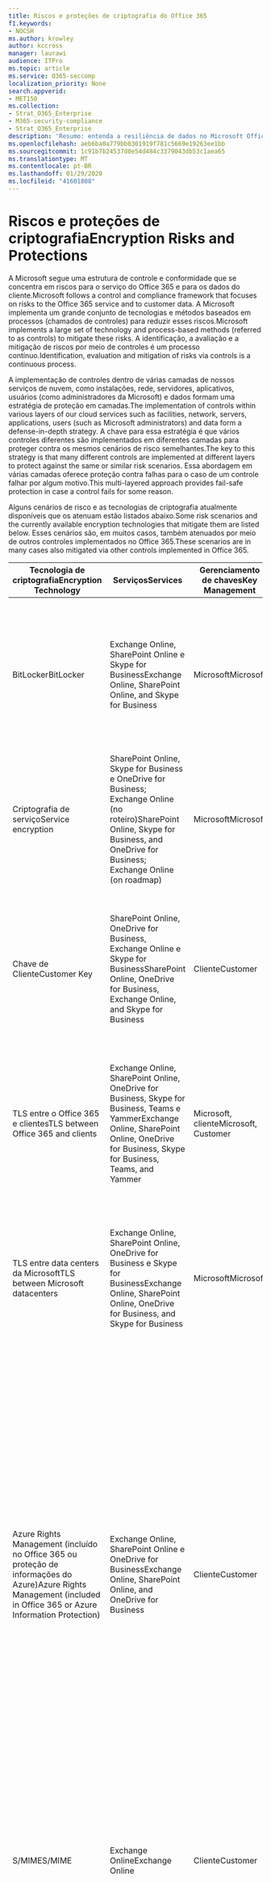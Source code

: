 ```yaml
---
title: Riscos e proteções de criptografia do Office 365
f1.keywords:
- NOCSH
ms.author: krowley
author: kccross
manager: laurawi
audience: ITPro
ms.topic: article
ms.service: O365-seccomp
localization_priority: None
search.appverid:
- MET150
ms.collection:
- Strat_O365_Enterprise
- M365-security-compliance
- Strat_O365_Enterprise
description: 'Resumo: entenda a resiliência de dados no Microsoft Office 365.'
ms.openlocfilehash: aeb6ba0a779bb0301919f781c5669e19263ee1bb
ms.sourcegitcommit: 1c91b7b24537d0e54d484c3379043db53c1aea65
ms.translationtype: MT
ms.contentlocale: pt-BR
ms.lasthandoff: 01/29/2020
ms.locfileid: "41601808"
---
```

# <a name="encryption-risks-and-protections"></a><span data-ttu-id="2cf64-103">Riscos e proteções de criptografia</span><span class="sxs-lookup"><span data-stu-id="2cf64-103">Encryption Risks and Protections</span></span>

<span data-ttu-id="2cf64-104">A Microsoft segue uma estrutura de controle e conformidade que se concentra em riscos para o serviço do Office 365 e para os dados do cliente.</span><span class="sxs-lookup"><span data-stu-id="2cf64-104">Microsoft follows a control and compliance framework that focuses on risks to the Office 365 service and to customer data.</span></span> <span data-ttu-id="2cf64-105">A Microsoft implementa um grande conjunto de tecnologias e métodos baseados em processos (chamados de controles) para reduzir esses riscos.</span><span class="sxs-lookup"><span data-stu-id="2cf64-105">Microsoft implements a large set of technology and process-based methods (referred to as controls) to mitigate these risks.</span></span> <span data-ttu-id="2cf64-106">A identificação, a avaliação e a mitigação de riscos por meio de controles é um processo contínuo.</span><span class="sxs-lookup"><span data-stu-id="2cf64-106">Identification, evaluation and mitigation of risks via controls is a continuous process.</span></span> 

<span data-ttu-id="2cf64-107">A implementação de controles dentro de várias camadas de nossos serviços de nuvem, como instalações, rede, servidores, aplicativos, usuários (como administradores da Microsoft) e dados formam uma estratégia de proteção em camadas.</span><span class="sxs-lookup"><span data-stu-id="2cf64-107">The implementation of controls within various layers of our cloud services such as facilities, network, servers, applications, users (such as Microsoft administrators) and data form a defense-in-depth strategy.</span></span> <span data-ttu-id="2cf64-108">A chave para essa estratégia é que vários controles diferentes são implementados em diferentes camadas para proteger contra os mesmos cenários de risco semelhantes.</span><span class="sxs-lookup"><span data-stu-id="2cf64-108">The key to this strategy is that many different controls are implemented at different layers to protect against the same or similar risk scenarios.</span></span> <span data-ttu-id="2cf64-109">Essa abordagem em várias camadas oferece proteção contra falhas para o caso de um controle falhar por algum motivo.</span><span class="sxs-lookup"><span data-stu-id="2cf64-109">This multi-layered approach provides fail-safe protection in case a control fails for some reason.</span></span>

<span data-ttu-id="2cf64-110">Alguns cenários de risco e as tecnologias de criptografia atualmente disponíveis que os atenuam estão listados abaixo.</span><span class="sxs-lookup"><span data-stu-id="2cf64-110">Some risk scenarios and the currently available encryption technologies that mitigate them are listed below.</span></span> <span data-ttu-id="2cf64-111">Esses cenários são, em muitos casos, também atenuados por meio de outros controles implementados no Office 365.</span><span class="sxs-lookup"><span data-stu-id="2cf64-111">These scenarios are in many cases also mitigated via other controls implemented in Office 365.</span></span>

| <span data-ttu-id="2cf64-112">Tecnologia de criptografia</span><span class="sxs-lookup"><span data-stu-id="2cf64-112">Encryption Technology</span></span> | <span data-ttu-id="2cf64-113">Serviços</span><span class="sxs-lookup"><span data-stu-id="2cf64-113">Services</span></span> | <span data-ttu-id="2cf64-114">Gerenciamento de chaves</span><span class="sxs-lookup"><span data-stu-id="2cf64-114">Key Management</span></span> | <span data-ttu-id="2cf64-115">Cenário de risco</span><span class="sxs-lookup"><span data-stu-id="2cf64-115">Risk Scenario</span></span> | <span data-ttu-id="2cf64-116">Valor</span><span class="sxs-lookup"><span data-stu-id="2cf64-116">Value</span></span> |
|----------------------------------------------------------------------------------|--------------------------------------------------------------------------------------------------|---------------------|------------------------------------------------------------------------------------------------------------------------------------------|---------------------------------------------------------------------------------------------------------------------------------------------------------------------------------------------------------------------------------------------------------------------------------------------------------------------------------------------------------------------------------------------------------------------------------|
| <span data-ttu-id="2cf64-117">BitLocker</span><span class="sxs-lookup"><span data-stu-id="2cf64-117">BitLocker</span></span> | <span data-ttu-id="2cf64-118">Exchange Online, SharePoint Online e Skype for Business</span><span class="sxs-lookup"><span data-stu-id="2cf64-118">Exchange Online, SharePoint Online, and Skype for Business</span></span> | <span data-ttu-id="2cf64-119">Microsoft</span><span class="sxs-lookup"><span data-stu-id="2cf64-119">Microsoft</span></span> | <span data-ttu-id="2cf64-120">Discos ou servidores no Office 365 são roubados ou reciclados incorretamente.</span><span class="sxs-lookup"><span data-stu-id="2cf64-120">Disks or servers in Office 365 are stolen or improperly recycled.</span></span> | <span data-ttu-id="2cf64-121">O BitLocker fornece uma abordagem que não é segura para proteção contra perda de dados devido a hardwares roubados ou incorretamente reciclados (servidor/disco).</span><span class="sxs-lookup"><span data-stu-id="2cf64-121">BitLocker provides a fail-safe approach to protect against loss of data due to stolen or improperly recycled hardware (server/disk).</span></span> |
| <span data-ttu-id="2cf64-122">Criptografia de serviço</span><span class="sxs-lookup"><span data-stu-id="2cf64-122">Service encryption</span></span> | <span data-ttu-id="2cf64-123">SharePoint Online, Skype for Business e OneDrive for Business; Exchange Online (no roteiro)</span><span class="sxs-lookup"><span data-stu-id="2cf64-123">SharePoint Online, Skype for Business, and OneDrive for Business; Exchange Online (on roadmap)</span></span> | <span data-ttu-id="2cf64-124">Microsoft</span><span class="sxs-lookup"><span data-stu-id="2cf64-124">Microsoft</span></span> | <span data-ttu-id="2cf64-125">O hacker interno ou externo tenta acessar arquivos/dados individuais como um blob.</span><span class="sxs-lookup"><span data-stu-id="2cf64-125">Internal or external hacker tries to access individual files/data as a blob.</span></span> | <span data-ttu-id="2cf64-126">Os dados criptografados não podem ser descriptografados sem acesso a chaves.</span><span class="sxs-lookup"><span data-stu-id="2cf64-126">The encrypted data cannot be decrypted without access to keys.</span></span> <span data-ttu-id="2cf64-127">Ajuda a reduzir o risco de um hacker acessar dados.</span><span class="sxs-lookup"><span data-stu-id="2cf64-127">Helps to mitigate risk of a hacker accessing data.</span></span> |
| <span data-ttu-id="2cf64-128">Chave de Cliente</span><span class="sxs-lookup"><span data-stu-id="2cf64-128">Customer Key</span></span> | <span data-ttu-id="2cf64-129">SharePoint Online, OneDrive for Business, Exchange Online e Skype for Business</span><span class="sxs-lookup"><span data-stu-id="2cf64-129">SharePoint Online, OneDrive for Business, Exchange Online, and Skype for Business</span></span> | <span data-ttu-id="2cf64-130">Cliente</span><span class="sxs-lookup"><span data-stu-id="2cf64-130">Customer</span></span> | <span data-ttu-id="2cf64-131">N/A (este recurso foi criado como um recurso de conformidade, não como uma mitigação para qualquer risco.)</span><span class="sxs-lookup"><span data-stu-id="2cf64-131">N/A (This feature is designed as a compliance feature; not as a mitigation for any risk.)</span></span> | <span data-ttu-id="2cf64-132">Ajuda os clientes a cumprir as obrigações de conformidade e regulamentação internas, e a capacidade de sair do serviço do Office 365 e revogar o acesso da Microsoft aos dados</span><span class="sxs-lookup"><span data-stu-id="2cf64-132">Helps customers meet internal regulation and compliance obligations, and the ability to leave the Office 365 service and revoke Microsoft’s access to data</span></span> |
| <span data-ttu-id="2cf64-133">TLS entre o Office 365 e clientes</span><span class="sxs-lookup"><span data-stu-id="2cf64-133">TLS between Office 365 and clients</span></span> | <span data-ttu-id="2cf64-134">Exchange Online, SharePoint Online, OneDrive for Business, Skype for Business, Teams e Yammer</span><span class="sxs-lookup"><span data-stu-id="2cf64-134">Exchange Online, SharePoint Online, OneDrive for Business, Skype for Business, Teams, and Yammer</span></span> | <span data-ttu-id="2cf64-135">Microsoft, cliente</span><span class="sxs-lookup"><span data-stu-id="2cf64-135">Microsoft, Customer</span></span> | <span data-ttu-id="2cf64-136">Man-in-the-Middle ou outro ataque para tocar no fluxo de dados entre o Office 365 e computadores cliente na Internet.</span><span class="sxs-lookup"><span data-stu-id="2cf64-136">Man-in-the-middle or other attack to tap the data flow between Office 365 and client computers over Internet.</span></span> | <span data-ttu-id="2cf64-137">Essa implementação fornece valor para a Microsoft e para os clientes e garante a integridade dos dados à medida que ele flui entre o Office 365 e o cliente.</span><span class="sxs-lookup"><span data-stu-id="2cf64-137">This implementation provides value to both Microsoft and customers and assures data integrity as it flows between Office 365 and the client.</span></span> |
| <span data-ttu-id="2cf64-138">TLS entre data centers da Microsoft</span><span class="sxs-lookup"><span data-stu-id="2cf64-138">TLS between Microsoft datacenters</span></span> | <span data-ttu-id="2cf64-139">Exchange Online, SharePoint Online, OneDrive for Business e Skype for Business</span><span class="sxs-lookup"><span data-stu-id="2cf64-139">Exchange Online, SharePoint Online, OneDrive for Business, and Skype for Business</span></span> | <span data-ttu-id="2cf64-140">Microsoft</span><span class="sxs-lookup"><span data-stu-id="2cf64-140">Microsoft</span></span> | <span data-ttu-id="2cf64-141">Man-in-the-Middle ou outro ataque para tocar no fluxo de dados do cliente entre os servidores do Office 365 localizados em diferentes Microsoft datacenters.</span><span class="sxs-lookup"><span data-stu-id="2cf64-141">Man-in-the-middle or other attack to tap the customer data flow between Office 365 servers located in different Microsoft datacenters.</span></span> | <span data-ttu-id="2cf64-142">Essa implementação é outro método para proteger os dados contra ataques entre os datacenters da Microsoft.</span><span class="sxs-lookup"><span data-stu-id="2cf64-142">This implementation is another method to protect data against attacks between Microsoft datacenters.</span></span> |
| <span data-ttu-id="2cf64-143">Azure Rights Management (incluído no Office 365 ou proteção de informações do Azure)</span><span class="sxs-lookup"><span data-stu-id="2cf64-143">Azure Rights Management (included in Office 365 or Azure Information Protection)</span></span> | <span data-ttu-id="2cf64-144">Exchange Online, SharePoint Online e OneDrive for Business</span><span class="sxs-lookup"><span data-stu-id="2cf64-144">Exchange Online, SharePoint Online, and OneDrive for Business</span></span> | <span data-ttu-id="2cf64-145">Cliente</span><span class="sxs-lookup"><span data-stu-id="2cf64-145">Customer</span></span> | <span data-ttu-id="2cf64-146">Os dados se enquadram em mãos de uma pessoa que não deve ter acesso aos dados.</span><span class="sxs-lookup"><span data-stu-id="2cf64-146">Data falls into the hands of a person who should not have access to the data.</span></span> | <span data-ttu-id="2cf64-147">A proteção de informações do Azure usa o Azure RMS, que fornece valor para os clientes usando criptografia, identidade e políticas de autorização para ajudar a proteger arquivos e emails em vários dispositivos.</span><span class="sxs-lookup"><span data-stu-id="2cf64-147">Azure Information Protection uses Azure RMS which provides value to customers by using encryption, identity, and authorization policies to help secure files and email across multiple devices.</span></span> <span data-ttu-id="2cf64-148">O Azure RMS fornece valor para os clientes em que todos os emails originados do Office 365 que correspondem a determinados critérios (ou seja, todos os emails para um determinado endereço) podem ser criptografados automaticamente antes de serem enviados para outro destinatário.</span><span class="sxs-lookup"><span data-stu-id="2cf64-148">Azure RMS provides value to customers where all emails originating from Office 365 that match certain criteria (i.e., all emails to a certain address) can be automatically encrypted before they get sent to another recipient.</span></span> |
| <span data-ttu-id="2cf64-149">S/MIME</span><span class="sxs-lookup"><span data-stu-id="2cf64-149">S/MIME</span></span> | <span data-ttu-id="2cf64-150">Exchange Online</span><span class="sxs-lookup"><span data-stu-id="2cf64-150">Exchange Online</span></span> | <span data-ttu-id="2cf64-151">Cliente</span><span class="sxs-lookup"><span data-stu-id="2cf64-151">Customer</span></span> | <span data-ttu-id="2cf64-152">O email fica nas mãos de uma pessoa que não é o destinatário pretendido.</span><span class="sxs-lookup"><span data-stu-id="2cf64-152">Email falls into the hands of a person who is not the intended recipient.</span></span> | <span data-ttu-id="2cf64-153">O S/MIME fornece valor aos clientes, assegurando que o email criptografado com S/MIME só possa ser descriptografado pelo destinatário direto do email.</span><span class="sxs-lookup"><span data-stu-id="2cf64-153">S/MIME provides value to customers by assuring that email encrypted with S/MIME can only be decrypted by the direct recipient of the email.</span></span> |
| <span data-ttu-id="2cf64-154">Criptografia de Mensagem do Office 365</span><span class="sxs-lookup"><span data-stu-id="2cf64-154">Office 365 Message Encryption</span></span> | <span data-ttu-id="2cf64-155">Exchange Online, SharePoint Online</span><span class="sxs-lookup"><span data-stu-id="2cf64-155">Exchange Online, SharePoint Online</span></span> | <span data-ttu-id="2cf64-156">Cliente</span><span class="sxs-lookup"><span data-stu-id="2cf64-156">Customer</span></span> | <span data-ttu-id="2cf64-157">Emails, incluindo anexos protegidos, se enquadram em mãos de uma pessoa dentro ou fora do Office 365, que não é o destinatário pretendido do email.</span><span class="sxs-lookup"><span data-stu-id="2cf64-157">Email, including protected attachments, falls in hands of a person either within or outside Office 365 who is not the intended recipient of the email.</span></span> | <span data-ttu-id="2cf64-158">OME fornece valor para os clientes em que todos os emails originados do Office 365 que correspondem a determinados critérios (ou seja, todos os emails de um determinado endereço) são criptografados automaticamente antes de serem enviados para outro destinatário interno ou externo.</span><span class="sxs-lookup"><span data-stu-id="2cf64-158">OME provides value to customers where all emails originating from Office 365 that match certain criteria (i.e., all emails to a certain address) are automatically encrypted before they get sent to another internal or an external recipient.</span></span> |
| <span data-ttu-id="2cf64-159">TLS SMTP com organização de parceiro</span><span class="sxs-lookup"><span data-stu-id="2cf64-159">SMTP TLS with partner organization</span></span> | <span data-ttu-id="2cf64-160">Exchange Online</span><span class="sxs-lookup"><span data-stu-id="2cf64-160">Exchange Online</span></span> | <span data-ttu-id="2cf64-161">Cliente</span><span class="sxs-lookup"><span data-stu-id="2cf64-161">Customer</span></span> | <span data-ttu-id="2cf64-162">O email é interceptado por meio de um homem ou outro ataque enquanto estiver em trânsito de um locatário do Office 365 para outra organização de parceiro.</span><span class="sxs-lookup"><span data-stu-id="2cf64-162">Email is intercepted via a man-in-the-middle or other attack while in transit from an Office 365 tenant to another partner organization.</span></span> | <span data-ttu-id="2cf64-163">Este cenário fornece valor ao cliente, de forma que eles possam enviar/receber todos os emails entre o locatário do Office 365 e a organização de email do seu parceiro dentro de um canal SMTP criptografado.</span><span class="sxs-lookup"><span data-stu-id="2cf64-163">This scenario provides value to the customer such that they can send/receive all emails between their Office 365 tenant and their partner’s email organization inside an encrypted SMTP channel.</span></span> |

## <a name="encryption-technologies-available-in-office-365-multi-tenant-environments"></a><span data-ttu-id="2cf64-164">Tecnologias de criptografia disponíveis nos ambientes de vários locatários do Office 365</span><span class="sxs-lookup"><span data-stu-id="2cf64-164">Encryption technologies available in Office 365 multi-tenant environments</span></span>

| <span data-ttu-id="2cf64-165">Tecnologia de criptografia</span><span class="sxs-lookup"><span data-stu-id="2cf64-165">Encryption Technology</span></span> | <span data-ttu-id="2cf64-166">Implementado por</span><span class="sxs-lookup"><span data-stu-id="2cf64-166">Implemented by</span></span> | <span data-ttu-id="2cf64-167">Algoritmo de troca de chaves e segurança</span><span class="sxs-lookup"><span data-stu-id="2cf64-167">Key Exchange Algorithm and Strength</span></span> | <span data-ttu-id="2cf64-168">Gerenciamento de chaves \*</span><span class="sxs-lookup"><span data-stu-id="2cf64-168">Key Management\*</span></span> | <span data-ttu-id="2cf64-169">FIPS 140-2 validado</span><span class="sxs-lookup"><span data-stu-id="2cf64-169">FIPS 140-2 Validated</span></span> |
|----------------------------------------------------------------------------------|-------------------------|------------------------------------------------------------------------------------------------------------------------------------------------------------------------------------|--------------------------------------------------------------------------------------------------------------------------------------------------------------------------------------------------------------------------------------------------------------------------------------------------------------------------------------------------------------------------------------------------------------------------------------------------------------------------------------------------------------------------------------------------------------------------------------------------------------------------------------------------------------------------------------------------------------------------------------------------------------------------------------------------------------------------------------------------------------------------------------------------------------|-----------------------------------------------------------------------|
| <span data-ttu-id="2cf64-170">BitLocker</span><span class="sxs-lookup"><span data-stu-id="2cf64-170">BitLocker</span></span> | <span data-ttu-id="2cf64-171">Exchange Online</span><span class="sxs-lookup"><span data-stu-id="2cf64-171">Exchange Online</span></span> | <span data-ttu-id="2cf64-172">AES 128-bit +</span><span class="sxs-lookup"><span data-stu-id="2cf64-172">AES 128-bit+</span></span> | <span data-ttu-id="2cf64-173">A chave externa AES é armazenada em um segredo seguro e no registro do Exchange Server.</span><span class="sxs-lookup"><span data-stu-id="2cf64-173">AES external key is stored in a Secret Safe and in the registry of the Exchange server.</span></span> <span data-ttu-id="2cf64-174">O segredo é um repositório seguro que requer elevação e aprovações de alto nível para o acesso.</span><span class="sxs-lookup"><span data-stu-id="2cf64-174">The Secret Safe is a secured repository that requires high-level elevation and approvals to access.</span></span> <span data-ttu-id="2cf64-175">O acesso pode ser solicitado e aprovado apenas usando uma ferramenta interna chamada lockbox.</span><span class="sxs-lookup"><span data-stu-id="2cf64-175">Access can be requested and approved only by using an internal tool called Lockbox.</span></span> <span data-ttu-id="2cf64-176">A chave externa AES também é armazenada no módulo de plataforma confiável no servidor.</span><span class="sxs-lookup"><span data-stu-id="2cf64-176">The AES external key is also stored in the Trusted Platform Module in the server.</span></span> <span data-ttu-id="2cf64-177">Uma senha numérica de 48 dígitos é armazenada no Active Directory e protegida por lockbox.</span><span class="sxs-lookup"><span data-stu-id="2cf64-177">A 48-digit numerical password is stored in Active Directory and protected by Lockbox.</span></span> | <span data-ttu-id="2cf64-178">Sim, para servidores que usam AES 256 bits \* \*</span><span class="sxs-lookup"><span data-stu-id="2cf64-178">Yes, for servers that use AES 256-bit\*\*</span></span> |
|  | <span data-ttu-id="2cf64-179">SharePoint Online</span><span class="sxs-lookup"><span data-stu-id="2cf64-179">SharePoint Online</span></span> | <span data-ttu-id="2cf64-180">AES de 256 bits</span><span class="sxs-lookup"><span data-stu-id="2cf64-180">AES 256-bit</span></span> | <span data-ttu-id="2cf64-181">A chave externa AES é armazenada em um segredo seguro.</span><span class="sxs-lookup"><span data-stu-id="2cf64-181">AES external key is stored in a Secret Safe.</span></span> <span data-ttu-id="2cf64-182">O segredo é um repositório seguro que requer elevação e aprovações de alto nível para o acesso.</span><span class="sxs-lookup"><span data-stu-id="2cf64-182">The Secret Safe is a secured repository that requires high-level elevation and approvals to access.</span></span> <span data-ttu-id="2cf64-183">O acesso pode ser solicitado e aprovado apenas usando uma ferramenta interna chamada lockbox.</span><span class="sxs-lookup"><span data-stu-id="2cf64-183">Access can be requested and approved only by using an internal tool called Lockbox.</span></span> <span data-ttu-id="2cf64-184">A chave externa AES também é armazenada no módulo de plataforma confiável no servidor.</span><span class="sxs-lookup"><span data-stu-id="2cf64-184">The AES external key is also stored in the Trusted Platform Module in the server.</span></span> <span data-ttu-id="2cf64-185">Uma senha numérica de 48 dígitos é armazenada no Active Directory e protegida por lockbox.</span><span class="sxs-lookup"><span data-stu-id="2cf64-185">A 48-digit numerical password is stored in Active Directory and protected by Lockbox.</span></span> | <span data-ttu-id="2cf64-186">Sim</span><span class="sxs-lookup"><span data-stu-id="2cf64-186">Yes</span></span> |
|  | <span data-ttu-id="2cf64-187">Skype for Business</span><span class="sxs-lookup"><span data-stu-id="2cf64-187">Skype for Business</span></span> | <span data-ttu-id="2cf64-188">AES de 256 bits</span><span class="sxs-lookup"><span data-stu-id="2cf64-188">AES 256-bit</span></span> | <span data-ttu-id="2cf64-189">A chave externa AES é armazenada em um segredo seguro.</span><span class="sxs-lookup"><span data-stu-id="2cf64-189">AES external key is stored in a Secret Safe.</span></span> <span data-ttu-id="2cf64-190">O segredo é um repositório seguro que requer elevação e aprovações de alto nível para o acesso.</span><span class="sxs-lookup"><span data-stu-id="2cf64-190">The Secret Safe is a secured repository that requires high-level elevation and approvals to access.</span></span> <span data-ttu-id="2cf64-191">O acesso pode ser solicitado e aprovado apenas usando uma ferramenta interna chamada lockbox.</span><span class="sxs-lookup"><span data-stu-id="2cf64-191">Access can be requested and approved only by using an internal tool called Lockbox.</span></span> <span data-ttu-id="2cf64-192">A chave externa AES também é armazenada no módulo de plataforma confiável no servidor.</span><span class="sxs-lookup"><span data-stu-id="2cf64-192">The AES external key is also stored in the Trusted Platform Module in the server.</span></span> <span data-ttu-id="2cf64-193">Uma senha numérica de 48 dígitos é armazenada no Active Directory e protegida por lockbox.</span><span class="sxs-lookup"><span data-stu-id="2cf64-193">A 48-digit numerical password is stored in Active Directory and protected by Lockbox.</span></span> | <span data-ttu-id="2cf64-194">Sim</span><span class="sxs-lookup"><span data-stu-id="2cf64-194">Yes</span></span> |
| <span data-ttu-id="2cf64-195">Criptografia de serviço</span><span class="sxs-lookup"><span data-stu-id="2cf64-195">Service Encryption</span></span> | <span data-ttu-id="2cf64-196">SharePoint Online</span><span class="sxs-lookup"><span data-stu-id="2cf64-196">SharePoint Online</span></span> | <span data-ttu-id="2cf64-197">AES de 256 bits</span><span class="sxs-lookup"><span data-stu-id="2cf64-197">AES 256-bit</span></span> | <span data-ttu-id="2cf64-198">As chaves usadas para criptografar os BLOBs são armazenadas no banco de dados de conteúdo do SharePoint Online.</span><span class="sxs-lookup"><span data-stu-id="2cf64-198">The keys used to encrypt the blobs are stored in the SharePoint Online Content Database.</span></span> <span data-ttu-id="2cf64-199">Os bancos de dados de conteúdo do SharePoint Online são protegidos por controles de acesso ao banco de dados e criptografia em repouso.</span><span class="sxs-lookup"><span data-stu-id="2cf64-199">The SharePoint Online Content Databases is protected by database access controls and encryption at rest.</span></span> <span data-ttu-id="2cf64-200">A criptografia é realizada usando o TDE no banco de dados SQL do Azure.</span><span class="sxs-lookup"><span data-stu-id="2cf64-200">Encryption is performed using TDE in Azure SQL Database.</span></span> <span data-ttu-id="2cf64-201">Esses segredos estão no nível de serviço do SharePoint Online, e não no nível do locatário.</span><span class="sxs-lookup"><span data-stu-id="2cf64-201">These secrets are at the service level for SharePoint Online, not at the tenant level.</span></span> <span data-ttu-id="2cf64-202">Esses segredos (às vezes chamados de chaves mestras) são armazenados em um repositório seguro separado chamado de armazenamento de chave.</span><span class="sxs-lookup"><span data-stu-id="2cf64-202">These secrets (sometimes referred to as the master keys) are stored in a separate secure repository called the Key Store.</span></span> <span data-ttu-id="2cf64-203">O TDE fornece segurança em repouso para o banco de dados ativo e os backups e logs de transações.</span><span class="sxs-lookup"><span data-stu-id="2cf64-203">TDE provides security at rest for both the active database and the database backups and transaction logs.</span></span> <span data-ttu-id="2cf64-204">Quando os clientes fornecem a chave opcional, a chave do cliente é armazenada no Azure Key Vault, e o serviço usa a chave para criptografar uma chave de locatário, que é usada para criptografar uma chave de site, que é usada para criptografar as chaves de nível de arquivo.</span><span class="sxs-lookup"><span data-stu-id="2cf64-204">When customers provide the optional key, the customer key is stored in Azure Key Vault, and the service uses the key to encrypt a tenant key, which is used to encrypt a site key, which is then used to encrypt the file level keys.</span></span> <span data-ttu-id="2cf64-205">Essencialmente, uma nova hierarquia de chave é introduzida quando o cliente fornece uma chave.</span><span class="sxs-lookup"><span data-stu-id="2cf64-205">Essentially, a new key hierarchy is introduced when the customer provides a key.</span></span> | <span data-ttu-id="2cf64-206">Sim</span><span class="sxs-lookup"><span data-stu-id="2cf64-206">Yes</span></span> |
|  | <span data-ttu-id="2cf64-207">Skype for Business</span><span class="sxs-lookup"><span data-stu-id="2cf64-207">Skype for Business</span></span> | <span data-ttu-id="2cf64-208">AES de 256 bits</span><span class="sxs-lookup"><span data-stu-id="2cf64-208">AES 256-bit</span></span> | <span data-ttu-id="2cf64-209">Cada item de dados é criptografado usando uma chave de 256 bits gerada aleatoriamente diferente.</span><span class="sxs-lookup"><span data-stu-id="2cf64-209">Each piece of data is encrypted using a different randomly generated 256-bit key.</span></span> <span data-ttu-id="2cf64-210">A chave de criptografia é armazenada em um arquivo XML de metadados correspondente, que também é criptografado por uma chave mestra por conferência.</span><span class="sxs-lookup"><span data-stu-id="2cf64-210">The encryption key is stored in a corresponding metadata XML file which is also encrypted by a per-conference master key.</span></span> <span data-ttu-id="2cf64-211">A chave mestra também é gerada aleatoriamente uma vez por conferência.</span><span class="sxs-lookup"><span data-stu-id="2cf64-211">The master key is also randomly generated once per conference.</span></span> | <span data-ttu-id="2cf64-212">Sim</span><span class="sxs-lookup"><span data-stu-id="2cf64-212">Yes</span></span> |
|  | <span data-ttu-id="2cf64-213">Exchange Online</span><span class="sxs-lookup"><span data-stu-id="2cf64-213">Exchange Online</span></span> | <span data-ttu-id="2cf64-214">AES de 256 bits</span><span class="sxs-lookup"><span data-stu-id="2cf64-214">AES 256-bit</span></span> | <span data-ttu-id="2cf64-215">Cada caixa de correio é criptografada usando uma política de criptografia de dados que usa chaves de criptografia controladas pela Microsoft (no roteiro) ou pelo cliente (quando a chave do cliente é usada).</span><span class="sxs-lookup"><span data-stu-id="2cf64-215">Each mailbox is encrypted using a data encryption policy that uses encryption keys controlled by Microsoft (on roadmap) or by the customer (when Customer Key is used).</span></span> | <span data-ttu-id="2cf64-216">Sim</span><span class="sxs-lookup"><span data-stu-id="2cf64-216">Yes</span></span> |
| <span data-ttu-id="2cf64-217">TLS entre o Office 365 e clientes/parceiros</span><span class="sxs-lookup"><span data-stu-id="2cf64-217">TLS between Office 365 and clients/partners</span></span> | <span data-ttu-id="2cf64-218">Exchange Online</span><span class="sxs-lookup"><span data-stu-id="2cf64-218">Exchange Online</span></span> | [<span data-ttu-id="2cf64-219">TLS oportunista que oferece suporte a pacotes de codificação múltiplos</span><span class="sxs-lookup"><span data-stu-id="2cf64-219">Opportunistic TLS supporting multiple cipher suites</span></span>](https://technet.microsoft.com/library/mt163898.aspx) | <span data-ttu-id="2cf64-220">O certificado TLS do Exchange Online (outlook.office.com) é um certificado de SHA256RSA de 2048 bits emitido pela raiz do Baltimore CyberTrust.</span><span class="sxs-lookup"><span data-stu-id="2cf64-220">The TLS certificate for Exchange Online (outlook.office.com) is a 2048-bit SHA256RSA certificate issued by Baltimore CyberTrust Root.</span></span> <br> <br> <span data-ttu-id="2cf64-221">O certificado raiz TLS para o Exchange Online é um certificado de SHA1RSA de 2048 bits emitido pela raiz CyberTrust do Baltimore.</span><span class="sxs-lookup"><span data-stu-id="2cf64-221">The TLS root certificate for Exchange Online is a 2048-bit SHA1RSA certificate issued by Baltimore CyberTrust Root.</span></span> | <span data-ttu-id="2cf64-222">Sim, quando o TLS 1,2 com intensidade de codificação de 256 bits é usado</span><span class="sxs-lookup"><span data-stu-id="2cf64-222">Yes, when TLS 1.2 with 256-bit cipher strength is used</span></span> |
|  | <span data-ttu-id="2cf64-223">SharePoint Online</span><span class="sxs-lookup"><span data-stu-id="2cf64-223">SharePoint Online</span></span> | <span data-ttu-id="2cf64-224">TLS 1,2 com AES 256</span><span class="sxs-lookup"><span data-stu-id="2cf64-224">TLS 1.2 with AES 256</span></span> <br> <br> [<span data-ttu-id="2cf64-225">Criptografia de dados no OneDrive for Business e no SharePoint Online</span><span class="sxs-lookup"><span data-stu-id="2cf64-225">Data Encryption in OneDrive for Business and SharePoint Online</span></span>](https://technet.microsoft.com/library/dn905447.aspx) | <span data-ttu-id="2cf64-226">O certificado TLS do SharePoint Online (\*. sharepoint.com) é um certificado de SHA256RSA de 2048 bits emitido pela raiz do Baltimore CyberTrust.</span><span class="sxs-lookup"><span data-stu-id="2cf64-226">The TLS certificate for SharePoint Online (\*.sharepoint.com) is a 2048-bit SHA256RSA certificate issued by Baltimore CyberTrust Root.</span></span> <br> <br> <span data-ttu-id="2cf64-227">O certificado raiz TLS para o SharePoint Online é um certificado de SHA1RSA de 2048 bits emitido pela raiz CyberTrust do Baltimore.</span><span class="sxs-lookup"><span data-stu-id="2cf64-227">The TLS root certificate for SharePoint Online is a 2048-bit SHA1RSA certificate issued by Baltimore CyberTrust Root.</span></span> | <span data-ttu-id="2cf64-228">Sim</span><span class="sxs-lookup"><span data-stu-id="2cf64-228">Yes</span></span> |
|  | <span data-ttu-id="2cf64-229">Skype for Business</span><span class="sxs-lookup"><span data-stu-id="2cf64-229">Skype for Business</span></span> | [<span data-ttu-id="2cf64-230">TLS para comunicações SIP e sessões de compartilhamento de dados do PSOM</span><span class="sxs-lookup"><span data-stu-id="2cf64-230">TLS for SIP communications and PSOM data sharing sessions</span></span>](https://support.office.com/article/Set-up-your-network-for-Skype-for-Business-Online-d21f89b0-3afc-432e-b735-036b2432fdbf) | <span data-ttu-id="2cf64-231">O certificado TLS do Skype for Business (\*. lync.com) é um certificado de SHA256RSA de 2048 bits emitido pela raiz do Baltimore CyberTrust.</span><span class="sxs-lookup"><span data-stu-id="2cf64-231">The TLS certificate for Skype for Business (\*.lync.com) is a 2048-bit SHA256RSA certificate issued by Baltimore CyberTrust Root.</span></span> <br> <br> <span data-ttu-id="2cf64-232">O certificado raiz TLS para o Skype for Business é um certificado de SHA256RSA de 2048 bits emitido pela raiz CyberTrust do Baltimore.</span><span class="sxs-lookup"><span data-stu-id="2cf64-232">The TLS root certificate for Skype for Business is a 2048-bit SHA256RSA certificate issued by Baltimore CyberTrust Root.</span></span> | <span data-ttu-id="2cf64-233">Sim</span><span class="sxs-lookup"><span data-stu-id="2cf64-233">Yes</span></span> |
|  | <span data-ttu-id="2cf64-234">Microsoft Teams</span><span class="sxs-lookup"><span data-stu-id="2cf64-234">Microsoft Teams</span></span> | <span data-ttu-id="2cf64-235">TLS 1,2 com AES 256</span><span class="sxs-lookup"><span data-stu-id="2cf64-235">TLS 1.2 with AES 256</span></span> <br> <br> [<span data-ttu-id="2cf64-236">Perguntas frequentes sobre o Microsoft Teams – ajuda do administrador</span><span class="sxs-lookup"><span data-stu-id="2cf64-236">Frequently asked questions about Microsoft Teams – Admin Help</span></span>](https://docs.microsoft.com/MicrosoftTeams/teams-overview) | <span data-ttu-id="2cf64-237">O certificado TLS para o Microsoft Teams (teams.microsoft.com, edge.skype.com) é um certificado SHA256RSA de 2048 bits emitido pela raiz CyberTrust Baltimore.</span><span class="sxs-lookup"><span data-stu-id="2cf64-237">The TLS certificate for Microsoft Teams (teams.microsoft.com, edge.skype.com) is a 2048-bit SHA256RSA certificate issued by Baltimore CyberTrust Root.</span></span> <br> <br> <span data-ttu-id="2cf64-238">O certificado raiz TLS para o Microsoft Teams é um certificado de SHA256RSA de 2048 bits emitido pela raiz CyberTrust do Baltimore.</span><span class="sxs-lookup"><span data-stu-id="2cf64-238">The TLS root certificate for Microsoft Teams is a 2048-bit SHA256RSA certificate issued by Baltimore CyberTrust Root.</span></span> | <span data-ttu-id="2cf64-239">Sim</span><span class="sxs-lookup"><span data-stu-id="2cf64-239">Yes</span></span> |
| <span data-ttu-id="2cf64-240">TLS entre data centers da Microsoft</span><span class="sxs-lookup"><span data-stu-id="2cf64-240">TLS between Microsoft datacenters</span></span> | <span data-ttu-id="2cf64-241">Todos os serviços do Office 365</span><span class="sxs-lookup"><span data-stu-id="2cf64-241">All Office 365 services</span></span> | <span data-ttu-id="2cf64-242">TLS 1,2 com AES 256</span><span class="sxs-lookup"><span data-stu-id="2cf64-242">TLS 1.2 with AES 256</span></span> <br> <br> <span data-ttu-id="2cf64-243">SRTP (protocolo de transporte em tempo real seguro)</span><span class="sxs-lookup"><span data-stu-id="2cf64-243">Secure Real-time Transport Protocol (SRTP)</span></span> | <span data-ttu-id="2cf64-244">A Microsoft usa uma autoridade de certificação gerenciada internamente e implantada para comunicações entre servidores entre data centers da Microsoft.</span><span class="sxs-lookup"><span data-stu-id="2cf64-244">Microsoft uses an internally managed and deployed certification authority for server-to-server communications between Microsoft datacenters.</span></span> | <span data-ttu-id="2cf64-245">Sim</span><span class="sxs-lookup"><span data-stu-id="2cf64-245">Yes</span></span> |
| <span data-ttu-id="2cf64-246">Azure Rights Management (incluído no Office 365 ou proteção de informações do Azure)</span><span class="sxs-lookup"><span data-stu-id="2cf64-246">Azure Rights Management (included in Office 365 or Azure Information Protection)</span></span> | <span data-ttu-id="2cf64-247">Exchange Online</span><span class="sxs-lookup"><span data-stu-id="2cf64-247">Exchange Online</span></span> | <span data-ttu-id="2cf64-248">Suporta o [modo criptográfico 2](https://docs.microsoft.com/previous-versions/windows/it-pro/windows-server-2008-R2-and-2008/hh867439(v=ws.10)), uma implementação CRIPTOGRÁFICA do RMS atualizada e aprimorada.</span><span class="sxs-lookup"><span data-stu-id="2cf64-248">Supports [Cryptographic Mode 2](https://docs.microsoft.com/previous-versions/windows/it-pro/windows-server-2008-R2-and-2008/hh867439(v=ws.10)), an updated and enhanced RMS cryptographic implementation.</span></span> <span data-ttu-id="2cf64-249">Ele suporta o RSA 2048 para assinatura e criptografia e SHA-256 para hash na assinatura.</span><span class="sxs-lookup"><span data-stu-id="2cf64-249">It supports RSA 2048 for signature and encryption, and SHA-256 for hash in the signature.</span></span> | <span data-ttu-id="2cf64-250">[Gerenciado pela Microsoft](https://docs.microsoft.com/azure/information-protection/plan-implement-tenant-key).</span><span class="sxs-lookup"><span data-stu-id="2cf64-250">[Managed by Microsoft](https://docs.microsoft.com/azure/information-protection/plan-implement-tenant-key).</span></span> | <span data-ttu-id="2cf64-251">Sim</span><span class="sxs-lookup"><span data-stu-id="2cf64-251">Yes</span></span> |
|  | <span data-ttu-id="2cf64-252">SharePoint Online</span><span class="sxs-lookup"><span data-stu-id="2cf64-252">SharePoint Online</span></span> | <span data-ttu-id="2cf64-253">Suporta o [modo criptográfico 2](https://docs.microsoft.com/previous-versions/windows/it-pro/windows-server-2008-R2-and-2008/hh867439(v=ws.10)), uma implementação CRIPTOGRÁFICA do RMS atualizada e aprimorada.</span><span class="sxs-lookup"><span data-stu-id="2cf64-253">Supports [Cryptographic Mode 2](https://docs.microsoft.com/previous-versions/windows/it-pro/windows-server-2008-R2-and-2008/hh867439(v=ws.10)), an updated and enhanced RMS cryptographic implementation.</span></span> <span data-ttu-id="2cf64-254">Ele suporta o RSA 2048 para assinatura e criptografia e SHA-256 para assinatura.</span><span class="sxs-lookup"><span data-stu-id="2cf64-254">It supports RSA 2048 for signature and encryption, and SHA-256 for signature.</span></span> | <span data-ttu-id="2cf64-255">[Gerenciado pela Microsoft](https://docs.microsoft.com/azure/information-protection/plan-implement-tenant-key), que é a configuração padrão; ou</span><span class="sxs-lookup"><span data-stu-id="2cf64-255">[Managed by Microsoft](https://docs.microsoft.com/azure/information-protection/plan-implement-tenant-key), which is the default setting; or</span></span> <br> <br> <span data-ttu-id="2cf64-256">Gerenciado pelo cliente, que é uma alternativa para chaves gerenciadas pela Microsoft.</span><span class="sxs-lookup"><span data-stu-id="2cf64-256">Customer-managed, which is an alternative to Microsoft-managed keys.</span></span> <span data-ttu-id="2cf64-257">A organização que tem uma assinatura do Azure gerenciada por ti pode usar o BYOK e registrar seu uso sem custo adicional.</span><span class="sxs-lookup"><span data-stu-id="2cf64-257">Organization that have an IT-managed Azure subscription can use BYOK and log its usage at no extra charge.</span></span> <span data-ttu-id="2cf64-258">Para saber mais, confira [implementação traga sua própria chave](https://docs.microsoft.com/azure/information-protection/plan-implement-tenant-key).</span><span class="sxs-lookup"><span data-stu-id="2cf64-258">For more information, see [Implementing bring your own key](https://docs.microsoft.com/azure/information-protection/plan-implement-tenant-key).</span></span> <span data-ttu-id="2cf64-259">Nessa configuração, os HSMs Thales são usados para proteger suas chaves.</span><span class="sxs-lookup"><span data-stu-id="2cf64-259">In this configuration, Thales HSMs are used to protect your keys.</span></span> <span data-ttu-id="2cf64-260">Para obter mais informações, consulte [Thales HSMs e Azure RMS](https://www.thales-esecurity.com/msrms/cloud).</span><span class="sxs-lookup"><span data-stu-id="2cf64-260">For more information, see [Thales HSMs and Azure RMS](https://www.thales-esecurity.com/msrms/cloud).</span></span> | <span data-ttu-id="2cf64-261">Sim</span><span class="sxs-lookup"><span data-stu-id="2cf64-261">Yes</span></span> |
| <span data-ttu-id="2cf64-262">S/MIME</span><span class="sxs-lookup"><span data-stu-id="2cf64-262">S/MIME</span></span> | <span data-ttu-id="2cf64-263">Exchange Online</span><span class="sxs-lookup"><span data-stu-id="2cf64-263">Exchange Online</span></span> | <span data-ttu-id="2cf64-264">Padrão 1,5 de sintaxe de mensagens criptografadas (#7 PKCS)</span><span class="sxs-lookup"><span data-stu-id="2cf64-264">Cryptographic Message Syntax Standard 1.5 (PKCS #7)</span></span> | <span data-ttu-id="2cf64-265">Depende da infraestrutura de chave pública gerenciada pelo cliente implantada.</span><span class="sxs-lookup"><span data-stu-id="2cf64-265">Depends on the customer-managed public key infrastructure deployed.</span></span> <span data-ttu-id="2cf64-266">O gerenciamento de chaves é realizado pelo cliente e a Microsoft nunca tem acesso às chaves privadas usadas para assinatura e descriptografia.</span><span class="sxs-lookup"><span data-stu-id="2cf64-266">Key management is performed by the customer, and Microsoft never has access to the private keys used for signing and decryption.</span></span> | <span data-ttu-id="2cf64-267">Sim, quando configurado para criptografar mensagens de saída com 3DES ou AES256</span><span class="sxs-lookup"><span data-stu-id="2cf64-267">Yes, when configured to encrypt outgoing messages with 3DES or AES256</span></span> |
| <span data-ttu-id="2cf64-268">Criptografia de Mensagem do Office 365</span><span class="sxs-lookup"><span data-stu-id="2cf64-268">Office 365 Message Encryption</span></span> | <span data-ttu-id="2cf64-269">Exchange Online</span><span class="sxs-lookup"><span data-stu-id="2cf64-269">Exchange Online</span></span> | <span data-ttu-id="2cf64-270">Igual ao Azure RMS ([modo criptográfico 2](https://technet.microsoft.com/library/dn569290.aspx) -RSA 2048 para assinatura e criptografia e SHA-256 para assinatura)</span><span class="sxs-lookup"><span data-stu-id="2cf64-270">Same as Azure RMS ([Cryptographic Mode 2](https://technet.microsoft.com/library/dn569290.aspx) - RSA 2048 for signature and encryption, and SHA-256 for signature)</span></span> | <span data-ttu-id="2cf64-271">Usa a proteção de informações do Azure como sua infraestrutura de criptografia.</span><span class="sxs-lookup"><span data-stu-id="2cf64-271">Uses Azure Information Protection as its encryption infrastructure.</span></span> <span data-ttu-id="2cf64-272">O método de criptografia usado depende do local que você obtém as chaves do RMS usadas para criptografar e descriptografar mensagens.</span><span class="sxs-lookup"><span data-stu-id="2cf64-272">The encryption method used depends on where you obtain the RMS keys used to encrypt and decrypt messages.</span></span> | <span data-ttu-id="2cf64-273">Sim</span><span class="sxs-lookup"><span data-stu-id="2cf64-273">Yes</span></span> |
| <span data-ttu-id="2cf64-274">TLS SMTP com organização de parceiro</span><span class="sxs-lookup"><span data-stu-id="2cf64-274">SMTP TLS with partner organization</span></span> | <span data-ttu-id="2cf64-275">Exchange Online</span><span class="sxs-lookup"><span data-stu-id="2cf64-275">Exchange Online</span></span> | <span data-ttu-id="2cf64-276">TLS 1,2 com AES 256</span><span class="sxs-lookup"><span data-stu-id="2cf64-276">TLS 1.2 with AES 256</span></span> | <span data-ttu-id="2cf64-277">O certificado TLS do Exchange Online (outlook.office.com) é um certificado de SHA256RSA de 2048 bits emitido pela raiz do Baltimore CyberTrust.</span><span class="sxs-lookup"><span data-stu-id="2cf64-277">The TLS certificate for Exchange Online (outlook.office.com) is a 2048-bit SHA256RSA certificate issued by Baltimore CyberTrust Root.</span></span> <br> <br> <span data-ttu-id="2cf64-278">O certificado raiz TLS para o Exchange Online é um certificado de SHA1RSA de 2048 bits emitido pela raiz CyberTrust do Baltimore.</span><span class="sxs-lookup"><span data-stu-id="2cf64-278">The TLS root certificate for Exchange Online is a 2048-bit SHA1RSA certificate issued by Baltimore CyberTrust Root.</span></span> | <span data-ttu-id="2cf64-279">Sim, quando o TLS 1,2 com intensidade de codificação de 256 bits é usado</span><span class="sxs-lookup"><span data-stu-id="2cf64-279">Yes, when TLS 1.2 with 256-bit cipher strength is used</span></span> |

<span data-ttu-id="2cf64-280">\**Os certificados TLS mencionados nesta tabela são para datacenters nos EUA; datacenters não americanos também usam certificados de 2048 bits SHA256RSA.*</span><span class="sxs-lookup"><span data-stu-id="2cf64-280">\**TLS certificates referenced in this table are for US datacenters; non-US datacenters also use 2048-bit SHA256RSA certificates.*</span></span>

<span data-ttu-id="2cf64-281">\*\**A maioria dos servidores no ambiente multilocatário do Exchange Online foi implantada com a criptografia AES de 256 bits para o BitLocker. Os servidores que usam AES 128 estão sendo divididos em fases.*</span><span class="sxs-lookup"><span data-stu-id="2cf64-281">\*\**Most servers in the Exchange Online multi-tenant environment have been deployed with AES 256-bit encryption for BitLocker. Servers using AES 128-bit are being phased out.*</span></span>

## <a name="encryption-technologies-available-in-government-cloud-community-environments"></a><span data-ttu-id="2cf64-282">Tecnologias de criptografia disponíveis nos ambientes da comunidade de nuvem governamental</span><span class="sxs-lookup"><span data-stu-id="2cf64-282">Encryption technologies available in Government cloud community environments</span></span>

| <span data-ttu-id="2cf64-283">Tecnologia de criptografia</span><span class="sxs-lookup"><span data-stu-id="2cf64-283">Encryption Technology</span></span> | <span data-ttu-id="2cf64-284">Implementado por</span><span class="sxs-lookup"><span data-stu-id="2cf64-284">Implemented by</span></span> | <span data-ttu-id="2cf64-285">Algoritmo de troca de chaves e segurança</span><span class="sxs-lookup"><span data-stu-id="2cf64-285">Key Exchange Algorithm and Strength</span></span> | <span data-ttu-id="2cf64-286">Gerenciamento de chaves \*</span><span class="sxs-lookup"><span data-stu-id="2cf64-286">Key Management\*</span></span> | <span data-ttu-id="2cf64-287">FIPS 140-2 validado</span><span class="sxs-lookup"><span data-stu-id="2cf64-287">FIPS 140-2 Validated</span></span> |
|---------------------------------------------|--------------------------------------------------------|------------------------------------------------------------------------------------------------------------------------------------------------------------------------------------|--------------------------------------------------------------------------------------------------------------------------------------------------------------------------------------------------------------------------------------------------------------------------------------------------------------------------------------------------------------------------------------------------------------------------------------------------------------------------------------------------------------------------------------------------------------------------------------------------------------------------------------------------------------------------------------------------------------------------------------------------------------------------------------------------------------------------------------------------------------------------------------------------------------|-------------------------------------------------------------------------|
| <span data-ttu-id="2cf64-288">BitLocker</span><span class="sxs-lookup"><span data-stu-id="2cf64-288">BitLocker</span></span> | <span data-ttu-id="2cf64-289">Exchange Online</span><span class="sxs-lookup"><span data-stu-id="2cf64-289">Exchange Online</span></span> | <span data-ttu-id="2cf64-290">AES de 256 bits</span><span class="sxs-lookup"><span data-stu-id="2cf64-290">AES 256-bit</span></span> | <span data-ttu-id="2cf64-291">A chave externa AES é armazenada em um segredo seguro e no registro do Exchange Server.</span><span class="sxs-lookup"><span data-stu-id="2cf64-291">AES external key is stored in a Secret Safe and in the registry of the Exchange server.</span></span> <span data-ttu-id="2cf64-292">O segredo é um repositório seguro que requer elevação e aprovações de alto nível para o acesso.</span><span class="sxs-lookup"><span data-stu-id="2cf64-292">The Secret Safe is a secured repository that requires high-level elevation and approvals to access.</span></span> <span data-ttu-id="2cf64-293">O acesso pode ser solicitado e aprovado apenas usando uma ferramenta interna chamada lockbox.</span><span class="sxs-lookup"><span data-stu-id="2cf64-293">Access can be requested and approved only by using an internal tool called Lockbox.</span></span> <span data-ttu-id="2cf64-294">A chave externa AES também é armazenada no módulo de plataforma confiável no servidor.</span><span class="sxs-lookup"><span data-stu-id="2cf64-294">The AES external key is also stored in the Trusted Platform Module in the server.</span></span> <span data-ttu-id="2cf64-295">Uma senha numérica de 48 dígitos é armazenada no Active Directory e protegida por lockbox.</span><span class="sxs-lookup"><span data-stu-id="2cf64-295">A 48-digit numerical password is stored in Active Directory and protected by Lockbox.</span></span> | <span data-ttu-id="2cf64-296">Sim</span><span class="sxs-lookup"><span data-stu-id="2cf64-296">Yes</span></span> |
|  | <span data-ttu-id="2cf64-297">SharePoint Online</span><span class="sxs-lookup"><span data-stu-id="2cf64-297">SharePoint Online</span></span> | <span data-ttu-id="2cf64-298">AES de 256 bits</span><span class="sxs-lookup"><span data-stu-id="2cf64-298">AES 256-bit</span></span> | <span data-ttu-id="2cf64-299">A chave externa AES é armazenada em um segredo seguro.</span><span class="sxs-lookup"><span data-stu-id="2cf64-299">AES external key is stored in a Secret Safe.</span></span> <span data-ttu-id="2cf64-300">O segredo é um repositório seguro que requer elevação e aprovações de alto nível para o acesso.</span><span class="sxs-lookup"><span data-stu-id="2cf64-300">The Secret Safe is a secured repository that requires high-level elevation and approvals to access.</span></span> <span data-ttu-id="2cf64-301">O acesso pode ser solicitado e aprovado apenas usando uma ferramenta interna chamada lockbox.</span><span class="sxs-lookup"><span data-stu-id="2cf64-301">Access can be requested and approved only by using an internal tool called Lockbox.</span></span> <span data-ttu-id="2cf64-302">A chave externa AES também é armazenada no módulo de plataforma confiável no servidor.</span><span class="sxs-lookup"><span data-stu-id="2cf64-302">The AES external key is also stored in the Trusted Platform Module in the server.</span></span> <span data-ttu-id="2cf64-303">Uma senha numérica de 48 dígitos é armazenada no Active Directory e protegida por lockbox.</span><span class="sxs-lookup"><span data-stu-id="2cf64-303">A 48-digit numerical password is stored in Active Directory and protected by Lockbox.</span></span> | <span data-ttu-id="2cf64-304">Sim</span><span class="sxs-lookup"><span data-stu-id="2cf64-304">Yes</span></span> |
|  | <span data-ttu-id="2cf64-305">Skype for Business</span><span class="sxs-lookup"><span data-stu-id="2cf64-305">Skype for Business</span></span> | <span data-ttu-id="2cf64-306">AES de 256 bits</span><span class="sxs-lookup"><span data-stu-id="2cf64-306">AES 256-bit</span></span> | <span data-ttu-id="2cf64-307">A chave externa AES é armazenada em um segredo seguro.</span><span class="sxs-lookup"><span data-stu-id="2cf64-307">AES external key is stored in a Secret Safe.</span></span> <span data-ttu-id="2cf64-308">O segredo é um repositório seguro que requer elevação e aprovações de alto nível para o acesso.</span><span class="sxs-lookup"><span data-stu-id="2cf64-308">The Secret Safe is a secured repository that requires high-level elevation and approvals to access.</span></span> <span data-ttu-id="2cf64-309">O acesso pode ser solicitado e aprovado apenas usando uma ferramenta interna chamada lockbox.</span><span class="sxs-lookup"><span data-stu-id="2cf64-309">Access can be requested and approved only by using an internal tool called Lockbox.</span></span> <span data-ttu-id="2cf64-310">A chave externa AES também é armazenada no módulo de plataforma confiável no servidor.</span><span class="sxs-lookup"><span data-stu-id="2cf64-310">The AES external key is also stored in the Trusted Platform Module in the server.</span></span> <span data-ttu-id="2cf64-311">Uma senha numérica de 48 dígitos é armazenada no Active Directory e protegida por lockbox.</span><span class="sxs-lookup"><span data-stu-id="2cf64-311">A 48-digit numerical password is stored in Active Directory and protected by Lockbox.</span></span> | <span data-ttu-id="2cf64-312">Sim</span><span class="sxs-lookup"><span data-stu-id="2cf64-312">Yes</span></span> |
| <span data-ttu-id="2cf64-313">Criptografia de serviço</span><span class="sxs-lookup"><span data-stu-id="2cf64-313">Service Encryption</span></span> | <span data-ttu-id="2cf64-314">SharePoint Online</span><span class="sxs-lookup"><span data-stu-id="2cf64-314">SharePoint Online</span></span> | <span data-ttu-id="2cf64-315">AES de 256 bits</span><span class="sxs-lookup"><span data-stu-id="2cf64-315">AES 256-bit</span></span> | <span data-ttu-id="2cf64-316">As chaves usadas para criptografar os BLOBs são armazenadas no banco de dados de conteúdo do SharePoint Online.</span><span class="sxs-lookup"><span data-stu-id="2cf64-316">The keys used to encrypt the blobs are stored in the SharePoint Online Content Database.</span></span> <span data-ttu-id="2cf64-317">Os bancos de dados de conteúdo do SharePoint Online são protegidos por controles de acesso ao banco de dados e criptografia em repouso.</span><span class="sxs-lookup"><span data-stu-id="2cf64-317">The SharePoint Online Content Databases is protected by database access controls and encryption at rest.</span></span> <span data-ttu-id="2cf64-318">A criptografia é realizada usando o TDE no banco de dados SQL do Azure.</span><span class="sxs-lookup"><span data-stu-id="2cf64-318">Encryption is performed using TDE in Azure SQL Database.</span></span> <span data-ttu-id="2cf64-319">Esses segredos estão no nível de serviço do SharePoint Online, e não no nível do locatário.</span><span class="sxs-lookup"><span data-stu-id="2cf64-319">These secrets are at the service level for SharePoint Online, not at the tenant level.</span></span> <span data-ttu-id="2cf64-320">Esses segredos (às vezes chamados de chaves mestras) são armazenados em um repositório seguro separado chamado de armazenamento de chave.</span><span class="sxs-lookup"><span data-stu-id="2cf64-320">These secrets (sometimes referred to as the master keys) are stored in a separate secure repository called the Key Store.</span></span> <span data-ttu-id="2cf64-321">O TDE fornece segurança em repouso para o banco de dados ativo e os backups e logs de transações.</span><span class="sxs-lookup"><span data-stu-id="2cf64-321">TDE provides security at rest for both the active database and the database backups and transaction logs.</span></span> <span data-ttu-id="2cf64-322">Quando os clientes fornecem a chave opcional, a chave do cliente é armazenada no Azure Key Vault, e o serviço usa a chave para criptografar uma chave de locatário, que é usada para criptografar uma chave de site, que é usada para criptografar as chaves de nível de arquivo.</span><span class="sxs-lookup"><span data-stu-id="2cf64-322">When customers provide the optional key, the Customer Key is stored in Azure Key Vault, and the service uses the key to encrypt a tenant key, which is used to encrypt a site key, which is then used to encrypt the file level keys.</span></span> <span data-ttu-id="2cf64-323">Essencialmente, uma nova hierarquia de chave é introduzida quando o cliente fornece uma chave.</span><span class="sxs-lookup"><span data-stu-id="2cf64-323">Essentially, a new key hierarchy is introduced when the customer provides a key.</span></span> | <span data-ttu-id="2cf64-324">Sim</span><span class="sxs-lookup"><span data-stu-id="2cf64-324">Yes</span></span> |
|  | <span data-ttu-id="2cf64-325">Skype for Business</span><span class="sxs-lookup"><span data-stu-id="2cf64-325">Skype for Business</span></span> | <span data-ttu-id="2cf64-326">AES de 256 bits</span><span class="sxs-lookup"><span data-stu-id="2cf64-326">AES 256-bit</span></span> | <span data-ttu-id="2cf64-327">Cada item de dados é criptografado usando uma chave de 256 bits gerada aleatoriamente diferente.</span><span class="sxs-lookup"><span data-stu-id="2cf64-327">Each piece of data is encrypted using a different randomly generated 256-bit key.</span></span> <span data-ttu-id="2cf64-328">A chave de criptografia é armazenada em um arquivo XML de metadados correspondente, que também é criptografado por uma chave mestra por conferência.</span><span class="sxs-lookup"><span data-stu-id="2cf64-328">The encryption key is stored in a corresponding metadata XML file which is also encrypted by a per-conference master key.</span></span> <span data-ttu-id="2cf64-329">A chave mestra também é gerada aleatoriamente uma vez por conferência.</span><span class="sxs-lookup"><span data-stu-id="2cf64-329">The master key is also randomly generated once per conference.</span></span> | <span data-ttu-id="2cf64-330">Sim</span><span class="sxs-lookup"><span data-stu-id="2cf64-330">Yes</span></span> |
|  | <span data-ttu-id="2cf64-331">Exchange Online</span><span class="sxs-lookup"><span data-stu-id="2cf64-331">Exchange Online</span></span> | <span data-ttu-id="2cf64-332">AES de 256 bits</span><span class="sxs-lookup"><span data-stu-id="2cf64-332">AES 256-bit</span></span> | <span data-ttu-id="2cf64-333">Cada caixa de correio é criptografada usando uma política de criptografia de dados que usa chaves de criptografia controladas pela Microsoft ou pelo cliente (quando a chave do cliente é usada).</span><span class="sxs-lookup"><span data-stu-id="2cf64-333">Each mailbox is encrypted using a data encryption policy that uses encryption keys controlled by Microsoft or by the customer (when Customer Key is used).</span></span> | <span data-ttu-id="2cf64-334">Sim</span><span class="sxs-lookup"><span data-stu-id="2cf64-334">Yes</span></span> |
| <span data-ttu-id="2cf64-335">TLS entre o Office 365 e clientes/parceiros</span><span class="sxs-lookup"><span data-stu-id="2cf64-335">TLS between Office 365 and clients/partners</span></span> | <span data-ttu-id="2cf64-336">Exchange Online</span><span class="sxs-lookup"><span data-stu-id="2cf64-336">Exchange Online</span></span> | [<span data-ttu-id="2cf64-337">TLS oportunista que oferece suporte a pacotes de codificação múltiplos</span><span class="sxs-lookup"><span data-stu-id="2cf64-337">Opportunistic TLS supporting multiple cipher suites</span></span>](https://technet.microsoft.com/library/mt163898.aspx) | <span data-ttu-id="2cf64-338">O certificado TLS do Exchange Online (outlook.office.com) é um certificado de SHA256RSA de 2048 bits emitido pela raiz do Baltimore CyberTrust.</span><span class="sxs-lookup"><span data-stu-id="2cf64-338">The TLS certificate for Exchange Online (outlook.office.com) is a 2048-bit SHA256RSA certificate issued by Baltimore CyberTrust Root.</span></span> <br> <br> <span data-ttu-id="2cf64-339">O certificado raiz TLS para o Exchange Online é um certificado de SHA1RSA de 2048 bits emitido pela raiz CyberTrust do Baltimore.</span><span class="sxs-lookup"><span data-stu-id="2cf64-339">The TLS root certificate for Exchange Online is a 2048-bit SHA1RSA certificate issued by Baltimore CyberTrust Root.</span></span> | <span data-ttu-id="2cf64-340">Sim, quando o TLS 1,2 com intensidade de codificação de 256 bits é usado</span><span class="sxs-lookup"><span data-stu-id="2cf64-340">Yes, when TLS 1.2 with 256-bit cipher strength is used</span></span> |
|  | <span data-ttu-id="2cf64-341">SharePoint Online</span><span class="sxs-lookup"><span data-stu-id="2cf64-341">SharePoint Online</span></span> | <span data-ttu-id="2cf64-342">TLS 1,2 com AES 256</span><span class="sxs-lookup"><span data-stu-id="2cf64-342">TLS 1.2 with AES 256</span></span> | <span data-ttu-id="2cf64-343">O certificado TLS do SharePoint Online (\*. sharepoint.com) é um certificado de SHA256RSA de 2048 bits emitido pela raiz do Baltimore CyberTrust.</span><span class="sxs-lookup"><span data-stu-id="2cf64-343">The TLS certificate for SharePoint Online (\*.sharepoint.com) is a 2048-bit SHA256RSA certificate issued by Baltimore CyberTrust Root.</span></span> <br> <br> <span data-ttu-id="2cf64-344">O certificado raiz TLS para o SharePoint Online é um certificado de SHA1RSA de 2048 bits emitido pela raiz CyberTrust do Baltimore.</span><span class="sxs-lookup"><span data-stu-id="2cf64-344">The TLS root certificate for SharePoint Online is a 2048-bit SHA1RSA certificate issued by Baltimore CyberTrust Root.</span></span> | <span data-ttu-id="2cf64-345">Sim</span><span class="sxs-lookup"><span data-stu-id="2cf64-345">Yes</span></span> |
|  | <span data-ttu-id="2cf64-346">Skype for Business</span><span class="sxs-lookup"><span data-stu-id="2cf64-346">Skype for Business</span></span> | <span data-ttu-id="2cf64-347">TLS para comunicações SIP e sessões de compartilhamento de dados do PSOM</span><span class="sxs-lookup"><span data-stu-id="2cf64-347">TLS for SIP communications and PSOM data sharing sessions</span></span> | <span data-ttu-id="2cf64-348">O certificado TLS do Skype for Business (\*. lync.com) é um certificado de SHA256RSA de 2048 bits emitido pela raiz do Baltimore CyberTrust.</span><span class="sxs-lookup"><span data-stu-id="2cf64-348">The TLS certificate for Skype for Business (\*.lync.com) is a 2048-bit SHA256RSA certificate issued by Baltimore CyberTrust Root.</span></span> <br> <br> <span data-ttu-id="2cf64-349">O certificado raiz TLS para o Skype for Business é um certificado de SHA256RSA de 2048 bits emitido pela raiz CyberTrust do Baltimore.</span><span class="sxs-lookup"><span data-stu-id="2cf64-349">The TLS root certificate for Skype for Business is a 2048-bit SHA256RSA certificate issued by Baltimore CyberTrust Root.</span></span> | <span data-ttu-id="2cf64-350">Sim</span><span class="sxs-lookup"><span data-stu-id="2cf64-350">Yes</span></span> |
|  | <span data-ttu-id="2cf64-351">Microsoft Teams</span><span class="sxs-lookup"><span data-stu-id="2cf64-351">Microsoft Teams</span></span> | [<span data-ttu-id="2cf64-352">Perguntas frequentes sobre o Microsoft Teams – ajuda do administrador</span><span class="sxs-lookup"><span data-stu-id="2cf64-352">Frequently asked questions about Microsoft Teams – Admin Help</span></span>](https://docs.microsoft.com/MicrosoftTeams/teams-overview) | <span data-ttu-id="2cf64-353">O certificado TLS para o Microsoft Teams (teams.microsoft.com; edge.skype.com) é um certificado SHA256RSA de 2048 bits emitido pela raiz CyberTrust Baltimore.</span><span class="sxs-lookup"><span data-stu-id="2cf64-353">The TLS certificate for Microsoft Teams (teams.microsoft.com; edge.skype.com) is a 2048-bit SHA256RSA certificate issued by Baltimore CyberTrust Root.</span></span> <br> <br> <span data-ttu-id="2cf64-354">O certificado raiz TLS para o Microsoft Teams é um certificado de SHA256RSA de 2048 bits emitido pela raiz CyberTrust do Baltimore.</span><span class="sxs-lookup"><span data-stu-id="2cf64-354">The TLS root certificate for Microsoft Teams is a 2048-bit SHA256RSA certificate issued by Baltimore CyberTrust Root.</span></span> | <span data-ttu-id="2cf64-355">Sim</span><span class="sxs-lookup"><span data-stu-id="2cf64-355">Yes</span></span> |
| <span data-ttu-id="2cf64-356">TLS entre data centers da Microsoft</span><span class="sxs-lookup"><span data-stu-id="2cf64-356">TLS between Microsoft datacenters</span></span> | <span data-ttu-id="2cf64-357">Exchange Online, SharePoint Online, Skype for Business</span><span class="sxs-lookup"><span data-stu-id="2cf64-357">Exchange Online, SharePoint Online, Skype for Business</span></span> | <span data-ttu-id="2cf64-358">TLS 1,2 com AES 256</span><span class="sxs-lookup"><span data-stu-id="2cf64-358">TLS 1.2 with AES 256</span></span> | <span data-ttu-id="2cf64-359">A Microsoft usa uma autoridade de certificação gerenciada internamente e implantada para comunicações entre servidores entre data centers da Microsoft.</span><span class="sxs-lookup"><span data-stu-id="2cf64-359">Microsoft uses an internally managed and deployed certification authority for server-to-server communications between Microsoft datacenters.</span></span> | <span data-ttu-id="2cf64-360">Sim</span><span class="sxs-lookup"><span data-stu-id="2cf64-360">Yes</span></span> |
|  |  | <span data-ttu-id="2cf64-361">SRTP (protocolo de transporte em tempo real seguro)</span><span class="sxs-lookup"><span data-stu-id="2cf64-361">Secure Real-time Transport Protocol (SRTP)</span></span> |  |  |
| <span data-ttu-id="2cf64-362">Serviço de gerenciamento de direitos do Azure</span><span class="sxs-lookup"><span data-stu-id="2cf64-362">Azure Rights Management Service</span></span> | <span data-ttu-id="2cf64-363">Exchange Online</span><span class="sxs-lookup"><span data-stu-id="2cf64-363">Exchange Online</span></span> | <span data-ttu-id="2cf64-364">Suporta o [modo criptográfico 2](https://docs.microsoft.com/previous-versions/windows/it-pro/windows-server-2008-R2-and-2008/hh867439(v=ws.10)), uma implementação CRIPTOGRÁFICA do RMS atualizada e aprimorada.</span><span class="sxs-lookup"><span data-stu-id="2cf64-364">Supports [Cryptographic Mode 2](https://docs.microsoft.com/previous-versions/windows/it-pro/windows-server-2008-R2-and-2008/hh867439(v=ws.10)), an updated and enhanced RMS cryptographic implementation.</span></span> <span data-ttu-id="2cf64-365">Ele suporta o RSA 2048 para assinatura e criptografia e SHA-256 para hash na assinatura.</span><span class="sxs-lookup"><span data-stu-id="2cf64-365">It supports RSA 2048 for signature and encryption, and SHA-256 for hash in the signature.</span></span> | <span data-ttu-id="2cf64-366">[Gerenciado pela Microsoft](https://docs.microsoft.com/azure/information-protection/plan-implement-tenant-key).</span><span class="sxs-lookup"><span data-stu-id="2cf64-366">[Managed by Microsoft](https://docs.microsoft.com/azure/information-protection/plan-implement-tenant-key).</span></span> | <span data-ttu-id="2cf64-367">Sim</span><span class="sxs-lookup"><span data-stu-id="2cf64-367">Yes</span></span> |
|  | <span data-ttu-id="2cf64-368">SharePoint Online</span><span class="sxs-lookup"><span data-stu-id="2cf64-368">SharePoint Online</span></span> | <span data-ttu-id="2cf64-369">Suporta o [modo criptográfico 2](https://docs.microsoft.com/previous-versions/windows/it-pro/windows-server-2008-R2-and-2008/hh867439(v=ws.10)), uma implementação CRIPTOGRÁFICA do RMS atualizada e aprimorada.</span><span class="sxs-lookup"><span data-stu-id="2cf64-369">Supports [Cryptographic Mode 2](https://docs.microsoft.com/previous-versions/windows/it-pro/windows-server-2008-R2-and-2008/hh867439(v=ws.10)), an updated and enhanced RMS cryptographic implementation.</span></span> <span data-ttu-id="2cf64-370">Ele suporta o RSA 2048 para assinatura e criptografia e SHA-256 para hash na assinatura.</span><span class="sxs-lookup"><span data-stu-id="2cf64-370">It supports RSA 2048 for signature and encryption, and SHA-256 for hash in the signature.</span></span> | <span data-ttu-id="2cf64-371">[Gerenciado pela Microsoft](https://docs.microsoft.com/azure/information-protection/plan-implement-tenant-key), que é a configuração padrão; ou</span><span class="sxs-lookup"><span data-stu-id="2cf64-371">[Managed by Microsoft](https://docs.microsoft.com/azure/information-protection/plan-implement-tenant-key), which is the default setting; or</span></span> <br> <br> <span data-ttu-id="2cf64-372">Gerenciado pelo cliente (aka BYOK), que é uma alternativa para chaves gerenciadas pela Microsoft.</span><span class="sxs-lookup"><span data-stu-id="2cf64-372">Customer-managed (aka BYOK), which is an alternative to Microsoft-managed keys.</span></span> <span data-ttu-id="2cf64-373">A organização que tem uma assinatura do Azure gerenciada por ti pode usar o BYOK e registrar seu uso sem custo adicional.</span><span class="sxs-lookup"><span data-stu-id="2cf64-373">Organization that have an IT-managed Azure subscription can use BYOK and log its usage at no extra charge.</span></span> <span data-ttu-id="2cf64-374">Para saber mais, confira [implementação traga sua própria chave](https://docs.microsoft.com/azure/information-protection/plan-implement-tenant-key).</span><span class="sxs-lookup"><span data-stu-id="2cf64-374">For more information, see [Implementing bring your own key](https://docs.microsoft.com/azure/information-protection/plan-implement-tenant-key).</span></span> <br> <br> <span data-ttu-id="2cf64-375">No cenário do BYOK, os HSMs do Thales são usados para proteger suas chaves.</span><span class="sxs-lookup"><span data-stu-id="2cf64-375">In the BYOK scenario, Thales HSMs are used to protect your keys.</span></span> <span data-ttu-id="2cf64-376">Para obter mais informações, consulte [Thales HSMs e Azure RMS](https://www.thales-esecurity.com/msrms/cloud).</span><span class="sxs-lookup"><span data-stu-id="2cf64-376">For more information, see [Thales HSMs and Azure RMS](https://www.thales-esecurity.com/msrms/cloud).</span></span> | <span data-ttu-id="2cf64-377">Sim</span><span class="sxs-lookup"><span data-stu-id="2cf64-377">Yes</span></span> |
| <span data-ttu-id="2cf64-378">S/MIME</span><span class="sxs-lookup"><span data-stu-id="2cf64-378">S/MIME</span></span> | <span data-ttu-id="2cf64-379">Exchange Online</span><span class="sxs-lookup"><span data-stu-id="2cf64-379">Exchange Online</span></span> | <span data-ttu-id="2cf64-380">Padrão 1,5 de sintaxe de mensagens criptografadas (#7 PKCS)</span><span class="sxs-lookup"><span data-stu-id="2cf64-380">Cryptographic Message Syntax Standard 1.5 (PKCS #7)</span></span> | <span data-ttu-id="2cf64-381">Depende da infraestrutura de chave pública implantada.</span><span class="sxs-lookup"><span data-stu-id="2cf64-381">Depends on the public key infrastructure deployed.</span></span> | <span data-ttu-id="2cf64-382">Sim, quando configurado para criptografar mensagens de saída com 3DES ou AES-256.</span><span class="sxs-lookup"><span data-stu-id="2cf64-382">Yes, when configured to encrypt outgoing messages with 3DES or AES-256.</span></span> |
| <span data-ttu-id="2cf64-383">Criptografia de Mensagem do Office 365</span><span class="sxs-lookup"><span data-stu-id="2cf64-383">Office 365 Message Encryption</span></span> | <span data-ttu-id="2cf64-384">Exchange Online</span><span class="sxs-lookup"><span data-stu-id="2cf64-384">Exchange Online</span></span> | <span data-ttu-id="2cf64-385">Igual ao Azure RMS ([modo criptográfico 2](https://technet.microsoft.com/library/dn569290.aspx) -RSA 2048 para assinatura e criptografia e SHA-256 para hash na assinatura)</span><span class="sxs-lookup"><span data-stu-id="2cf64-385">Same as Azure RMS ([Cryptographic Mode 2](https://technet.microsoft.com/library/dn569290.aspx) - RSA 2048 for signature and encryption, and SHA-256 for hash in the signature)</span></span> | <span data-ttu-id="2cf64-386">O usa o Azure RMS como sua infraestrutura de criptografia.</span><span class="sxs-lookup"><span data-stu-id="2cf64-386">Uses Azure RMS as its encryption infrastructure.</span></span> <span data-ttu-id="2cf64-387">O método de criptografia usado depende do local que você obtém as chaves do RMS usadas para criptografar e descriptografar mensagens.</span><span class="sxs-lookup"><span data-stu-id="2cf64-387">The encryption method used depends on where you obtain the RMS keys used to encrypt and decrypt messages.</span></span> <br> <br> <span data-ttu-id="2cf64-388">Se você usar o Microsoft Azure RMS para obter as chaves, o modo criptográfico 2 será usado.</span><span class="sxs-lookup"><span data-stu-id="2cf64-388">If you use Microsoft Azure RMS to obtain the keys, Cryptographic Mode 2 is used.</span></span> <span data-ttu-id="2cf64-389">Se você usar o Active Directory (AD) RMS para obter as chaves, o Modo Criptográfico 1 ou o Modo Criptográfico 2 será utilizado.</span><span class="sxs-lookup"><span data-stu-id="2cf64-389">If you use Active Directory (AD) RMS to obtain the keys, either Cryptographic Mode 1 or Cryptographic Mode 2 is used.</span></span> <span data-ttu-id="2cf64-390">O método utilizado depende de sua implantação do AD RMS no local.</span><span class="sxs-lookup"><span data-stu-id="2cf64-390">The method used depends on your on-premises AD RMS deployment.</span></span> <span data-ttu-id="2cf64-391">O Modo Criptográfico 1 é a implementação criptográfica original do AD RMS.</span><span class="sxs-lookup"><span data-stu-id="2cf64-391">Cryptographic Mode 1 is the original AD RMS cryptographic implementation.</span></span> <span data-ttu-id="2cf64-392">Ele oferece suporte ao RSA 1024 para assinatura e criptografia e suporta SHA-1 para assinatura.</span><span class="sxs-lookup"><span data-stu-id="2cf64-392">It supports RSA 1024 for signature and encryption and supports SHA-1 for signature.</span></span> <span data-ttu-id="2cf64-393">Este modo continua a ser compatível com todas as versões atuais do RMS, exceto para configurações do BYOK que usam HSMs.</span><span class="sxs-lookup"><span data-stu-id="2cf64-393">This mode continues to be supported by all current versions of RMS, except for BYOK configurations that use HSMs.</span></span> | <span data-ttu-id="2cf64-394">Sim</span><span class="sxs-lookup"><span data-stu-id="2cf64-394">Yes</span></span> |
| <span data-ttu-id="2cf64-395">TLS SMTP com organização de parceiro</span><span class="sxs-lookup"><span data-stu-id="2cf64-395">SMTP TLS with partner organization</span></span> | <span data-ttu-id="2cf64-396">Exchange Online</span><span class="sxs-lookup"><span data-stu-id="2cf64-396">Exchange Online</span></span> | <span data-ttu-id="2cf64-397">TLS 1,2 com AES 256</span><span class="sxs-lookup"><span data-stu-id="2cf64-397">TLS 1.2 with AES 256</span></span> | <span data-ttu-id="2cf64-398">O certificado TLS do Exchange Online (outlook.office.com) é um certificado de SHA256RSA de 2048 bits emitido pela raiz do Baltimore CyberTrust.</span><span class="sxs-lookup"><span data-stu-id="2cf64-398">The TLS certificate for Exchange Online (outlook.office.com) is a 2048-bit SHA256RSA certificate issued by Baltimore CyberTrust Root.</span></span> <br> <br> <span data-ttu-id="2cf64-399">O certificado raiz TLS para o Exchange Online é um certificado de sha1RSA de 2048 bits emitido pela raiz CyberTrust do Baltimore.</span><span class="sxs-lookup"><span data-stu-id="2cf64-399">The TLS root certificate for Exchange Online is a 2048-bit sha1RSA certificate issued by Baltimore CyberTrust Root.</span></span> <br> <br> <span data-ttu-id="2cf64-400">Lembre-se de que, por motivos de segurança, os nossos certificados mudam de tempos em tempos.</span><span class="sxs-lookup"><span data-stu-id="2cf64-400">Be aware that for security reasons, our certificates do change from time to time.</span></span> | <span data-ttu-id="2cf64-401">Sim</span><span class="sxs-lookup"><span data-stu-id="2cf64-401">Yes</span></span> |

<span data-ttu-id="2cf64-402">\**Os certificados TLS mencionados nesta tabela são para datacenters nos EUA; datacenters não americanos também usam certificados de 2048 bits SHA256RSA.*</span><span class="sxs-lookup"><span data-stu-id="2cf64-402">\**TLS certificates referenced in this table are for US datacenters; non-US datacenters also use 2048-bit SHA256RSA certificates.*</span></span>